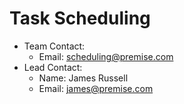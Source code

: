 # Task Scheduling
* Team Contact:
  * Email: scheduling@premise.com
* Lead Contact:
  * Name: James Russell
  * Email: james@premise.com
